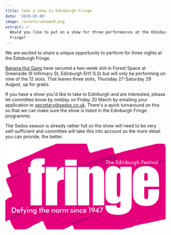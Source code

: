 ```yaml
---
title: Take a show to Edinburgh Fringe
date: '2020-03-06'
image: /assets/unnamed.png
extract: >-
  Would you like to put on a show for three performances at the Edinburgh
  Fringe?
---
```

We are excited to share a unique opportunity to perform for three nights at the Edinburgh Fringe.

[Banana Hut Gang](https://sedos.l3v5y.co.uk/regular-events/simprov) have secured a two-week slot in Forest Space at Greenside (6 Infirmary St, Edinburgh EH1 1LS) but will only be performing on nine of the 12 slots. That leaves three slots, Thursday 27-Saturday 29 August, up for grabs.

If you have a show you'd like to take to Edinburgh and are interested, please let committee know by midday on Friday 20 March by emailing your application to [secretary@sedos.co.uk](mailto:secretary@sedos.co.uk). There's a quick turnaround on this so that we can make sure the show is listed in the Edinburgh Fringe programme.

The Sedos season is already rather full so the show will need to be very self-sufficient and committee will take this into account so the more detail you can provide, the better.

![](/assets/unnamed.png)